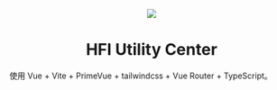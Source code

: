 <div align="center">

![](https://socialify.git.ci/SilianZ/hfi-utility-center/image?description=1&forks=1&issues=1&language=1&name=1&owner=1&pulls=1&stargazers=1&theme=Dark)

# HFI Utility Center
</div>
使用 Vue + Vite + PrimeVue + tailwindcss + Vue Router + TypeScript。